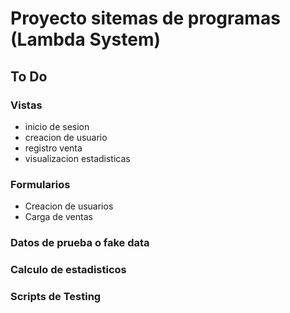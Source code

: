 # Proyecto sitemas de programas (Lambda System)


## To Do

### Vistas
- inicio de sesion
- creacion de usuario
- registro venta
- visualizacion estadisticas

### Formularios
- Creacion de usuarios
- Carga de ventas

### Datos de prueba o fake data


### Calculo de estadisticos

### Scripts de Testing
